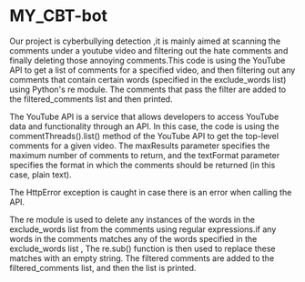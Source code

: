 # MY_CBT-bot
Our project is cyberbullying detection ,it is mainly aimed at scanning the comments under a youtube video and filtering out the hate comments and finally deleting those annoying comments.This code is using the YouTube API to get a list of comments for a specified video, and then filtering out any comments that contain certain words (specified in the exclude_words list) using Python's re module. The comments that pass the filter are added to the filtered_comments list and then printed.

The YouTube API is a service that allows developers to access YouTube data and functionality through an API. In this case, the code is using the commentThreads().list() method of the YouTube API to get the top-level comments for a given video. The maxResults parameter specifies the maximum number of comments to return, and the textFormat parameter specifies the format in which the comments should be returned (in this case, plain text).

The HttpError exception is caught in case there is an error when calling the API.

The re module is used to delete any instances of the words in the exclude_words list from the comments using regular expressions.if any words in the comments  matches any of the words specified in the exclude_words list , The re.sub() function is then used to replace these matches with an empty string. The filtered comments are added to the filtered_comments list, and then the list is printed.
